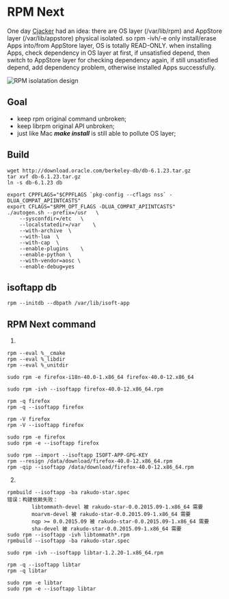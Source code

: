 # RPM Next

One day [Cjacker](https://github.com/cjacker) had an idea: there are OS layer 
(/var/lib/rpm) and AppStore layer (/var/lib/appstore) physical isolated. 
so rpm -ivh/-e only install/erase Apps into/from AppStore layer, OS is totally 
READ-ONLY. when installing Apps, check dependency in OS layer at first, if 
unsatisfied depend, then switch to AppStore layer for checking dependency again, 
if still unsatisfied depend, add dependency problem, otherwise installed Apps 
successfully.

![RPM isolatation design](https://raw.github.com/isoft-linux/rpm/isoftapp/doc/rpm-isolatation-design.png)

## Goal

* keep rpm original command unbroken;
* keep librpm original API unbroken;
* just like Mac ***make install*** is still able to pollute OS layer;

## Build

```
wget http://download.oracle.com/berkeley-db/db-6.1.23.tar.gz
tar xvf db-6.1.23.tar.gz
ln -s db-6.1.23 db
```

```
export CPPFLAGS="$CPPFLAGS `pkg-config --cflags nss` -DLUA_COMPAT_APIINTCASTS"
export CFLAGS="$RPM_OPT_FLAGS -DLUA_COMPAT_APIINTCASTS"
./autogen.sh --prefix=/usr   \
    --sysconfdir=/etc   \
    --localstatedir=/var    \
    --with-archive  \
    --with-lua  \
    --with-cap  \
    --enable-plugins    \
    --enable-python \
    --with-vendor=aosc \
    --enable-debug=yes
```

## isoftapp db

```
rpm --initdb --dbpath /var/lib/isoft-app
```

## RPM Next command

1.

```
rpm --eval %__cmake
rpm --eval %_libdir
rpm --eval %_unitdir
```

```
sudo rpm -e firefox-i18n-40.0-1.x86_64 firefox-40.0-12.x86_64
```

```
sudo rpm -ivh --isoftapp firefox-40.0-12.x86_64.rpm
```

```
rpm -q firefox
rpm -q --isoftapp firefox
```

```
rpm -V firefox
rpm -V --isoftapp firefox
```

```
sudo rpm -e firefox
sudo rpm -e --isoftapp firefox
```

```
sudo rpm --import --isoftapp ISOFT-APP-GPG-KEY
rpm --resign /data/download/firefox-40.0-12.x86_64.rpm 
rpm -qip --isoftapp /data/download/firefox-40.0-12.x86_64.rpm
```

2.

```
rpmbuild --isoftapp -ba rakudo-star.spec 
错误：构建依赖失败：
        libtommath-devel 被 rakudo-star-0.0.2015.09-1.x86_64 需要
        moarvm-devel 被 rakudo-star-0.0.2015.09-1.x86_64 需要
        nqp >= 0.0.2015.09 被 rakudo-star-0.0.2015.09-1.x86_64 需要
        sha-devel 被 rakudo-star-0.0.2015.09-1.x86_64 需要
sudo rpm --isoftapp -ivh libtommath*.rpm
rpmbuild --isoftapp -ba rakudo-star.spec
```

```
sudo rpm -ivh --isoftapp libtar-1.2.20-1.x86_64.rpm
```

```
rpm -q --isoftapp libtar
rpm -q libtar
```

```
sudo rpm -e libtar
sudo rpm -e --isoftapp libtar
```
